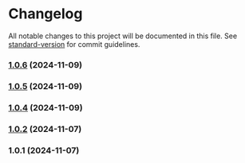 # Changelog

All notable changes to this project will be documented in this file. See [standard-version](https://github.com/conventional-changelog/standard-version) for commit guidelines.

### [1.0.6](https://github.com/yourusername/wibu-pkg/compare/v1.0.5...v1.0.6) (2024-11-09)

### [1.0.5](https://github.com/yourusername/wibu-pkg/compare/v1.0.4...v1.0.5) (2024-11-09)

### [1.0.4](https://github.com/yourusername/wibu-pkg/compare/v1.0.3...v1.0.4) (2024-11-09)

### [1.0.2](https://github.com/yourusername/wibu-pkg/compare/v1.0.1...v1.0.2) (2024-11-07)

### 1.0.1 (2024-11-07)
